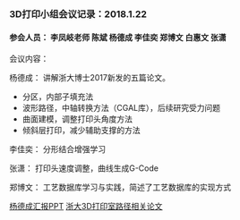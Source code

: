 ### 3D打印小组会议记录：2018.1.22
#### 参会人员： 李凤岐老师  陈斌 杨德成 李佳奕 郑博文 白惠文 张潇 

会议内容：

杨德成：
讲解浙大博士2017新发的五篇论文。
* 分区，内部子填充法
* 波形路径，中轴转换方法（CGAL库），后续研究受力问题
* 曲面建模，调整打印头角度方法
* 倾斜层打印，减少辅助支撑的方法

李佳奕：
分形结合增强学习

张潇：
打印头速度调整，曲线生成G-Code

郑博文：
工艺数据库学习与实践，简述了工艺数据库的实现方式

[杨德成汇报PPT](https://github.com/BeanCodeSpace/3DPrint/blob/master/GroupMeeting/2018-1-22/1.22%20%E6%9D%A8%E5%BE%B7%E6%88%90.pptx)
[浙大3D打印室路径相关论文](https://github.com/BeanCodeSpace/3DPrint/tree/master/YangDeCheng/%E6%B5%99%E5%A4%A73D%E6%89%93%E5%8D%B0%E5%AE%A4%E8%B7%AF%E5%BE%84%E7%9B%B8%E5%85%B3%E8%AE%BA%E6%96%87)